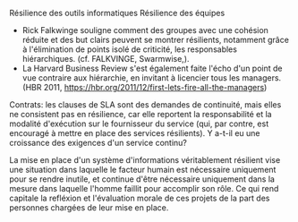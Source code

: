 Résilience des outils informatiques
Résilience des équipes
  * Rick Falkwinge souligne comment des groupes avec une cohésion réduite et des but clairs peuvent se montrer résilients, notamment grâce à l'élimination de points isolé de criticité, les responsables hiérarchiques. (cf. FALKVINGE, Swarmwise,).
  * La Harvard Business Review s'est également faite l'écho d'un point de vue contraire aux hiérarchie, en invitant à licencier tous les managers. (HBR 2011, https://hbr.org/2011/12/first-lets-fire-all-the-managers)


Contrats: les clauses de SLA sont des demandes de continuité, mais elles ne consistent pas en résilience, car elle reportent la responsabilité et la modalité d'exécution sur le fournisseur du service (qui, par contre, est encouragé à mettre en place des services résilients). Y a-t-il eu une croissance des exigences d'un service continu?


La mise en place d'un système d'informations véritablement résilient vise une situation dans laquelle le facteur humain est nécessaire uniquement pour se rendre inutile, et continue d'être nécessaire uniquement dans la mesure dans laquelle l'homme faillit pour accomplir son rôle. Ce qui rend capitale la refléxion et l'évaluation morale de ces projets de la part des personnes chargées de leur mise en place.
